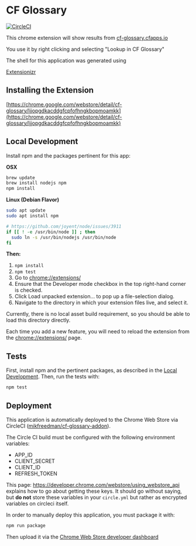 # CF Glossary

[![CircleCI](https://circleci.com/gh/mikfreedman/cf-glossary-addon.svg?style=svg)](https://circleci.com/gh/mikfreedman/cf-glossary-addon)

This chrome extension will show results from [cf-glossary.cfapps.io](http://cf-glossary.cfapps.io/)

You use it by right clicking and selecting "Lookup in CF Glossary"

The shell for this application was generated using

[Extensionizr](http://extensionizr.com)

## Installing the Extension

[https://chrome.google.com/webstore/detail/cf-glossary/ljjopgdkacddgfcpfofhngkbopmoamkk](https://chrome.google.com/webstore/detail/cf-glossary/ljjopgdkacddgfcpfofhngkbopmoamkk)

## Local Development

Install npm and the packages pertinent for this app:

__OSX__

```bash
brew update
brew install nodejs npm
npm install
```

__Linux (Debian Flavor)__

``` bash
sudo apt update
sudo apt install npm

# https://github.com/joyent/node/issues/3911
if [[ ! -e /usr/bin/node ]] ; then
  sudo ln -s /usr/bin/nodejs /usr/bin/node
fi
```


__Then:__

1. `npm install`
1. `npm test`
1. Go to [chrome://extensions/](chrome://extensions/)
1. Ensure that the Developer mode checkbox in the top right-hand corner is checked.
1. Click Load unpacked extension… to pop up a file-selection dialog.
1. Navigate to the directory in which your extension files live, and select it.

Currently, there is no local asset build requirement, so you should be able to load this directory directly.

Each time you add a new feature, you will need to reload the extension from the [chrome://extensions/](chrome://extensions/) page.

## Tests

First, install npm and the pertinent packages, as described in the [Local Development](#local-development). Then, run the tests with:

```bash
npm test
```

## Deployment

This application is automatically deployed to the Chrome Web Store via CircleCI ([mikfreedman/cf-glossary-addon](https://circleci.com/gh/mikfreedman/cf-glossary-addon)).

The Circle CI build must be configured with the following environment variables:

* APP_ID
* CLIENT_SECRET
* CLIENT_ID
* REFRESH_TOKEN

This page: https://developer.chrome.com/webstore/using_webstore_api explains how to go about getting these keys. It should go without saying, but **do not** store these variables in your `circle.yml` but rather as encrypted variables on circleci itself.

In order to manually deploy this application, you must package it with:

```bash
npm run package
```
Then upload it via the [Chrome Web Store developer dashboard](https://chrome.google.com/webstore/developer/dashboard)
